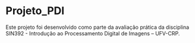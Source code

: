 # Projeto_PDI
Este projeto foi desenvolvido como parte da avaliação prática da disciplina SIN392 - Introdução ao Processamento Digital de Imagens – UFV-CRP.
